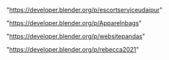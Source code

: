 "https://developer.blender.org/p/escortserviceudaipur"

"https://developer.blender.org/p/Apparelnbags"

 
"https://developer.blender.org/p/websitepandas"


"https://developer.blender.org/p/rebecca2021"


 
